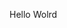 Hello Wolrd








































































































































































































































































































































































































































































































































































































































































































































































































































































































































































































































































































































































































































































































































































































































































































































































































































































































































































































































































































































































































































































































































































































































































































































































































































































































































































































































































































































































































































































































































































































































































































































































































































































































































































































































































































































































































































































































































































































































































































































































































































































































































































































































































































































































































































































































































































































































































































































































































































































































































